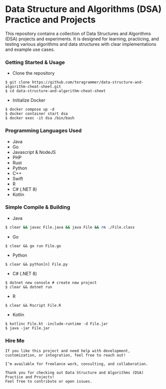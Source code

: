 # Data Structure and Algorithms (DSA) Practice and Projects
This repository contains a collection of Data Structures and Algorithms (DSA) projects and experiments. 
It is designed for learning, practicing, and testing various algorithms and data structures with clear implementations and example use cases.

### Getting Started & Usage
- Clone the repository
```
$ git clone https://github.com/teragrammer/data-structure-and-algorithm-cheat-sheet.git
$ cd data-structure-and-algorithm-cheat-sheet
```

- Initialize Docker
```
$ docker compose up -d
$ docker container start dsa
$ docker exec -it dsa /bin/bash
```

### Programming Languages Used
- Java
- Go
- Javascript & NodeJS
- PHP
- Rust
- Python
- C++
- Swift
- R
- C# (.NET 8)
- Kotlin

### Simple Compile & Building
- Java
```Bash
$ clear && javac File.java && java File && rm ./File.class
```
- Go
```
$ clear && go run File.go
```
- Python
```
$ clear && python[n] File.py
```
- C# (.NET 8)
```
$ dotnet new console # create new project
$ clear && dotnet run
```
- R
```
$ clear && Rscript File.R
```
- Kotlin
```
$ kotlinc File.kt -include-runtime -d File.jar
$ java -jar File.jar
```

### Hire Me
```
If you like this project and need help with development, customization, or integration, feel free to reach out!

I’m available for freelance work, consulting, and collaboration.

Thank you for checking out Data Structure and Algorithms (DSA) Practice and Projects!
Feel free to contribute or open issues.
```
